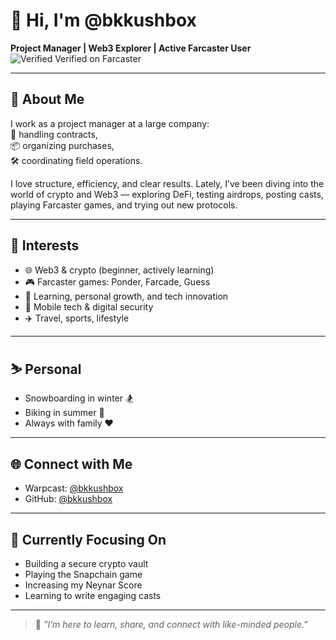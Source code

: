 # 👋 Hi, I'm @bkkushbox  
**Project Manager | Web3 Explorer | Active Farcaster User**  
<img src="https://img.icons8.com/color/20/verified-badge.png" alt="Verified" /> Verified on Farcaster

---

## 💼 About Me  
I work as a project manager at a large company:  
📃 handling contracts,  
📦 organizing purchases,  
🛠️ coordinating field operations.  

I love structure, efficiency, and clear results. Lately, I’ve been diving into the world of crypto and Web3 — exploring DeFi, testing airdrops, posting casts, playing Farcaster games, and trying out new protocols.

---

## 🚀 Interests  
- 🌐 Web3 & crypto (beginner, actively learning)  
- 🎮 Farcaster games: Ponder, Farcade, Guess  
- 🧠 Learning, personal growth, and tech innovation  
- 📲 Mobile tech & digital security  
- ✈️ Travel, sports, lifestyle

---

## ⛷️ Personal  
- Snowboarding in winter 🏂  
- Biking in summer 🚴  
- Always with family ❤️

---

## 🌐 Connect with Me  
- Warpcast: [@bkkushbox](https://warpcast.com/bkkushbox)  
- GitHub: [@bkkushbox](https://github.com/bkkushbox)

---

## 📌 Currently Focusing On  
- Building a secure crypto vault  
- Playing the Snapchain game  
- Increasing my Neynar Score  
- Learning to write engaging casts

---

> 🧩 *"I’m here to learn, share, and connect with like-minded people."*
